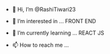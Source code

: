 - 👋 Hi, I’m @RashiTiwari23
- 👀 I’m interested in ... FRONT END 
- 🌱 I’m currently learning ... REACT JS

- 📫 How to reach me ...

<!---
RashiTiwari23/RashiTiwari23 is a ✨ special ✨ repository because its `README.md` (this file) appears on your GitHub profile.
You can click the Preview link to take a look at your changes.
--->

